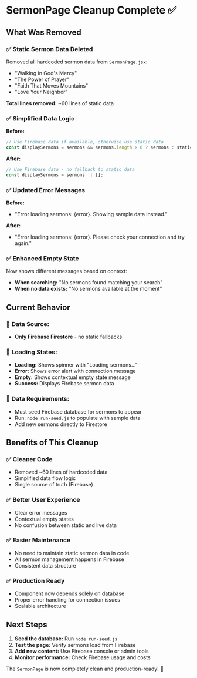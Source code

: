 # SermonPage Cleanup Complete ✅

## What Was Removed

### ✅ **Static Sermon Data Deleted**

Removed all hardcoded sermon data from `SermonPage.jsx`:

- "Walking in God's Mercy"
- "The Power of Prayer"
- "Faith That Moves Mountains"
- "Love Your Neighbor"

**Total lines removed:** ~60 lines of static data

### ✅ **Simplified Data Logic**

**Before:**

```javascript
// Use Firebase data if available, otherwise use static data
const displaySermons = sermons && sermons.length > 0 ? sermons : staticSermons;
```

**After:**

```javascript
// Use Firebase data - no fallback to static data
const displaySermons = sermons || [];
```

### ✅ **Updated Error Messages**

**Before:**

- "Error loading sermons: {error}. Showing sample data instead."

**After:**

- "Error loading sermons: {error}. Please check your connection and try again."

### ✅ **Enhanced Empty State**

Now shows different messages based on context:

- **When searching:** "No sermons found matching your search"
- **When no data exists:** "No sermons available at the moment"

## Current Behavior

### 🎯 **Data Source:**

- **Only Firebase Firestore** - no static fallbacks

### 🎯 **Loading States:**

- **Loading:** Shows spinner with "Loading sermons..."
- **Error:** Shows error alert with connection message
- **Empty:** Shows contextual empty state message
- **Success:** Displays Firebase sermon data

### 🎯 **Data Requirements:**

- Must seed Firebase database for sermons to appear
- Run: `node run-seed.js` to populate with sample data
- Add new sermons directly to Firestore

## Benefits of This Cleanup

### ✅ **Cleaner Code**

- Removed ~60 lines of hardcoded data
- Simplified data flow logic
- Single source of truth (Firebase)

### ✅ **Better User Experience**

- Clear error messages
- Contextual empty states
- No confusion between static and live data

### ✅ **Easier Maintenance**

- No need to maintain static sermon data in code
- All sermon management happens in Firebase
- Consistent data structure

### ✅ **Production Ready**

- Component now depends solely on database
- Proper error handling for connection issues
- Scalable architecture

## Next Steps

1. **Seed the database:** Run `node run-seed.js`
2. **Test the page:** Verify sermons load from Firebase
3. **Add new content:** Use Firebase console or admin tools
4. **Monitor performance:** Check Firebase usage and costs

The `SermonPage` is now completely clean and production-ready! 🚀
